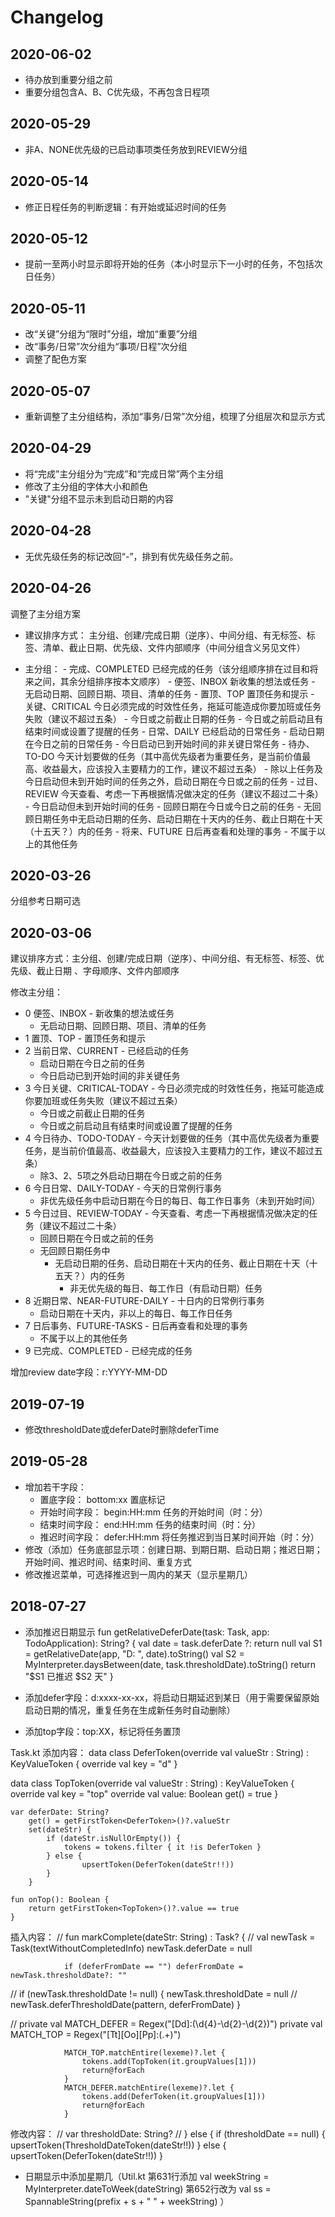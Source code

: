 Changelog
=========

2020-06-02
-------
- 待办放到重要分组之前
- 重要分组包含A、B、C优先级，不再包含日程项

2020-05-29
-------
- 非A、NONE优先级的已启动事项类任务放到REVIEW分组

2020-05-14
-------
- 修正日程任务的判断逻辑：有开始或延迟时间的任务

2020-05-12
-------
- 提前一至两小时显示即将开始的任务（本小时显示下一小时的任务，不包括次日任务）

2020-05-11
-------
- 改“关键”分组为“限时”分组，增加“重要”分组
- 改“事务/日常”次分组为“事项/日程”次分组
- 调整了配色方案

2020-05-07
-------
- 重新调整了主分组结构，添加“事务/日常”次分组，梳理了分组层次和显示方式

2020-04-29
-------
- 将“完成”主分组分为“完成”和“完成日常”两个主分组
- 修改了主分组的字体大小和颜色
- "关键"分组不显示未到启动日期的内容

2020-04-28
-------
- 无优先级任务的标记改回“-”，排到有优先级任务之前。

2020-04-26
-------
调整了主分组方案
- 建议排序方式：   主分组、创建/完成日期（逆序）、中间分组、有无标签、标签、清单、截止日期、优先级、文件内部顺序（中间分组含义另见文件）

- 主分组：
        - 完成、COMPLETED   已经完成的任务（该分组顺序排在过目和将来之间，其余分组排序按本文顺序）
        - 便签、INBOX       新收集的想法或任务
            - 无启动日期、回顾日期、项目、清单的任务
        - 置顶、TOP	        置顶任务和提示
        - 关键、CRITICAL	今日必须完成的时效性任务，拖延可能造成你要加班或任务失败（建议不超过五条）
            - 今日或之前截止日期的任务
            - 今日或之前启动且有结束时间或设置了提醒的任务
        - 日常、DAILY	    已经启动的日常任务
            - 启动日期在今日之前的日常任务
            - 今日启动已到开始时间的非关键日常任务
        - 待办、TO-DO		今天计划要做的任务（其中高优先级者为重要任务，是当前价值最高、收益最大，应该投入主要精力的工作，建议不超过五条）
            - 除以上任务及今日启动但未到开始时间的任务之外，启动日期在今日或之前的任务
        - 过目、REVIEW		今天查看、考虑一下再根据情况做决定的任务（建议不超过二十条）
            - 今日启动但未到开始时间的任务
            - 回顾日期在今日或今日之前的任务
            - 无回顾日期任务中无启动日期的任务、启动日期在十天内的任务、截止日期在十天（十五天？）内的任务
        - 将来、FUTURE		日后再查看和处理的事务
            - 不属于以上的其他任务

2020-03-26
-------
分组参考日期可选

2020-03-06
-------
建议排序方式：主分组、创建/完成日期（逆序）、中间分组、有无标签、标签、优先级、截止日期 、字母顺序、文件内部顺序

修改主分组：
- 0 便签、INBOX - 新收集的想法或任务
    - 无启动日期、回顾日期、项目、清单的任务
- 1 置顶、TOP - 置顶任务和提示
- 2 当前日常、CURRENT - 已经启动的任务
    -  启动日期在今日之前的任务
    -  今日启动已到开始时间的非关键任务
- 3 今日关键、CRITICAL-TODAY - 今日必须完成的时效性任务，拖延可能造成你要加班或任务失败（建议不超过五条）
    - 今日或之前截止日期的任务
    - 今日或之前启动且有结束时间或设置了提醒的任务
- 4 今日待办、TODO-TODAY - 今天计划要做的任务（其中高优先级者为重要任务，是当前价值最高、收益最大，应该投入主要精力的工作，建议不超过五条）
    - 除3、2、5项之外启动日期在今日或之前的任务
- 6 今日日常、DAILY-TODAY - 今天的日常例行事务
    - 非优先级任务中启动日期在今日的每日、每工作日事务（未到开始时间）
- 5 今日过目、REVIEW-TODAY - 今天查看、考虑一下再根据情况做决定的任务（建议不超过二十条）
    - 回顾日期在今日或之前的任务
    - 无回顾日期任务中
        - 无启动日期的任务、启动日期在十天内的任务、截止日期在十天（十五天？）内的任务
            - 非无优先级的每日、每工作日（有启动日期）任务 
- 8 近期日常、NEAR-FUTURE-DAILY - 十日内的日常例行事务
    - 启动日期在十天内，非以上的每日、每工作日任务
- 7 日后事务、FUTURE-TASKS - 日后再查看和处理的事务
    - 不属于以上的其他任务
- 9 已完成、COMPLETED - 已经完成的任务

增加review date字段：r:YYYY-MM-DD

2019-07-19
-------
- 修改thresholdDate或deferDate时删除deferTime

2019-05-28
-------
- 增加若干字段：
    - 置底字段： bottom:xx              置底标记
    - 开始时间字段： begin:HH:mm        任务的开始时间（时：分）
    - 结束时间字段： end:HH:mm          任务的结束时间（时：分）
    - 推迟时间字段： defer:HH:mm         将任务推迟到当日某时间开始（时：分）
-   修改（添加）任务底部显示项：创建日期、到期日期、启动日期；推迟日期；开始时间、推迟时间、结束时间、重复方式
-   修改推迟菜单，可选择推迟到一周内的某天（显示星期几）

2018-07-27
-------
- 添加推迟日期显示
fun getRelativeDeferDate(task: Task, app: TodoApplication): String? {
    val date = task.deferDate ?: return null
    val S1 = getRelativeDate(app, "D: ", date).toString()
    val S2 = MyInterpreter.daysBetween(date, task.thresholdDate).toString()
    return "$S1 已推迟 $S2 天"
}

- 添加defer字段：d:xxxx-xx-xx，将启动日期延迟到某日（用于需要保留原始启动日期的情况，重复任务在生成新任务时自动删除）
- 添加top字段：top:XX，标记将任务置顶

Task.kt 添加内容：
data class DeferToken(override val valueStr : String) : KeyValueToken {
    override val key = "d"
}

data class TopToken(override val valueStr : String) : KeyValueToken {
    override val key = "top"
    override val value: Boolean
        get() = true
}

    var deferDate: String?
        get() = getFirstToken<DeferToken>()?.valueStr
        set(dateStr) {
            if (dateStr.isNullOrEmpty()) {
                tokens = tokens.filter { it !is DeferToken }
            } else {
                    upsertToken(DeferToken(dateStr!!))
            }
        }

    fun onTop(): Boolean {
        return getFirstToken<TopToken>()?.value == true
    }

插入内容：
//    fun markComplete(dateStr: String) : Task? {
//                val newTask = Task(textWithoutCompletedInfo)
                newTask.deferDate = null

                if (deferFromDate == "") deferFromDate = newTask.thresholdDate?: ""
//              if (newTask.thresholdDate != null) {
                    newTask.thresholdDate = null
//                  newTask.deferThresholdDate(pattern, deferFromDate)
                }
 
//
        private val MATCH_DEFER = Regex("[Dd]:(\\d{4}-\\d{2}-\\d{2})")
        private val MATCH_TOP = Regex("[Tt][Oo][Pp]:(.+)")
        
                MATCH_TOP.matchEntire(lexeme)?.let {
                    tokens.add(TopToken(it.groupValues[1]))
                    return@forEach
                }
                MATCH_DEFER.matchEntire(lexeme)?.let {
                    tokens.add(DeferToken(it.groupValues[1]))
                    return@forEach
                }
                
修改内容：
//    var thresholdDate: String?
//            } else {
                if (thresholdDate == null) {
                    upsertToken(ThresholdDateToken(dateStr!!))
                } else {
                    upsertToken(DeferToken(dateStr!!))
                }

- 日期显示中添加星期几（Util.kt 第631行添加     val weekString = MyInterpreter.dateToWeek(dateString)
                               第652行改为    val ss = SpannableString(prefix + s + " " + weekString)
                               ）
